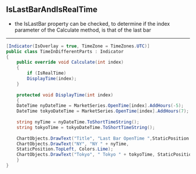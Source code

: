 **IsLastBarAndIsRealTime**
---
* the IsLastBar property can be checked, to determine if
the index parameter of the Calculate method, is that of the last bar
---
```cs
[Indicator(IsOverlay = true, TimeZone = TimeZones.UTC)]
public class TimeInDifferentParts : Indicator
{
    public override void Calculate(int index)
    {
        if (IsRealTime)
        DisplayTime(index);
    }
 
    protected void DisplayTime(int index)
    {
    DateTime nyDateTime = MarketSeries.OpenTime[index].AddHours(-5);
    DateTime tokyoDateTime = MarketSeries.OpenTime[index].AddHours(7);
             
    string nyTime = nyDateTime.ToShortTimeString();
    string tokyoTime = tokyoDateTime.ToShortTimeString();
 
    ChartObjects.DrawText("Title", "Last Bar OpenTime ",StaticPosition.TopLeft, Colors.Lime); 
    ChartObjects.DrawText("NY", "NY " + nyTime, 
    StaticPosition.TopLeft, Colors.Lime);
    ChartObjects.DrawText("Tokyo", " Tokyo " + tokyoTime, StaticPosition.TopLeft, Colors.Lime);
    }
}
```
